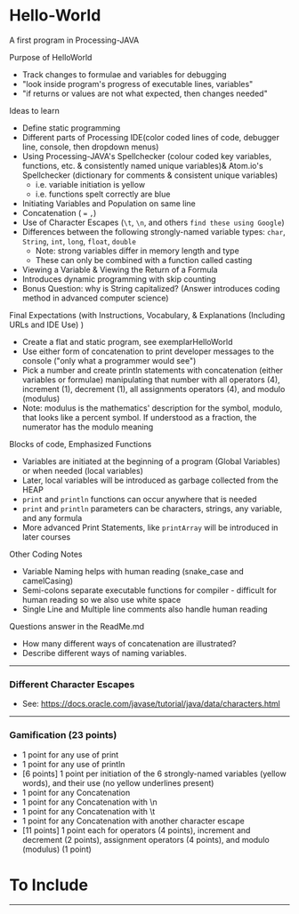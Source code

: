 # Hello-World
A first program in Processing-JAVA

Purpose of HelloWorld
- Track changes to formulae and variables for debugging
- "look inside program's progress of executable lines, variables"
- "if returns or values are not what expected, then changes needed"

Ideas to learn
- Define static programming
- Different parts of Processing IDE(color coded lines of code, debugger line, console, then dropdown menus)
- Using Processing-JAVA's Spellchecker (colour coded key variables, functions, etc. & consistently named unique variables)& Atom.io's Spellchecker (dictionary for comments & consistent unique variables)
  - i.e. variable initiation is yellow
  - i.e. functions spelt correctly are blue
- Initiating Variables and Population on same line
- Concatenation ( ```=``` ```,```)
- Use of Character Escapes (```\t```, ```\n```, and others ```find these using Google```)
- Differences between the following strongly-named variable types: `char`, `String`, `int`, `long`, `float`, `double`
  - Note: strong variables differ in memory length and type
  - These can only be combined with a function called casting
- Viewing a Variable & Viewing the Return of a Formula
- Introduces dynamic programming with skip counting
- Bonus Question: why is String capitalized? (Answer introduces coding method in advanced computer science)

Final Expectations (with Instructions, Vocabulary, & Explanations (Including URLs and IDE Use) )
- Create a flat and static program, see exemplarHelloWorld
- Use either form of concatenation to print developer messages to the console ("only what a programmer would see")
- Pick a number and create println statements with concatenation (either variables or formulae) manipulating that number with all operators (4), increment (1), decrement (1), all assignments operators (4), and modulo (modulus)
- Note: modulus is the mathematics' description for the symbol, modulo, that looks like a percent symbol. If understood as a fraction, the numerator has the modulo meaning

Blocks of code, Emphasized Functions
- Variables are initiated at the beginning of a program (Global Variables) or when needed (local variables)
- Later, local variables will be introduced as garbage collected from the HEAP
- `print` and `println` functions can occur anywhere that is needed
- `print` and `println` parameters can be characters, strings, any variable, and any formula
- More advanced Print Statements, like `printArray` will be introduced in later courses

Other Coding Notes
- Variable Naming helps with human reading (snake_case and camelCasing)
- Semi-colons separate executable functions for compiler - difficult for human reading so we also use white space
- Single Line and Multiple line comments also handle human reading

Questions answer in the ReadMe.md
- How many different ways of concatenation are illustrated?
- Describe different ways of naming variables.

---

### Different Character Escapes
- See: https://docs.oracle.com/javase/tutorial/java/data/characters.html

---

### Gamification (23 points)
- 1 point for any use of print
- 1 point for any use of println
- [6 points] 1 point per initiation of the 6 strongly-named variables (yellow words), and their use (no yellow underlines present)
- 1 point for any Concatenation
- 1 point for any Concatenation with \n
- 1 point for any Concatenation with \t
- 1 point for any Concatenation with another character escape
- [11 points] 1 point each for operators (4 points), increment and decrement (2 points), assignment operators (4 points), and modulo (modulus) (1 point)

# To Include

---
